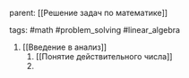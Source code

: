 parent: [[Решение задач по математике]]

tags: #math #problem_solving #linear_algebra

1. [[Введение в анализ]]
	1. [[Понятие действительного числа]]
	2. 



